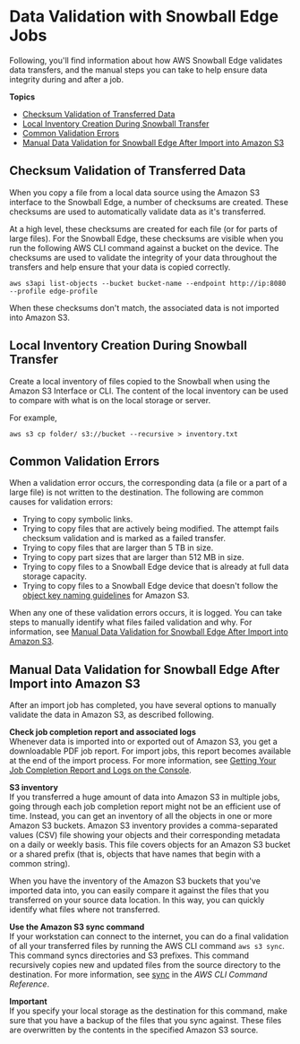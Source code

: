 # Data Validation with Snowball Edge Jobs<a name="validation"></a>

Following, you'll find information about how AWS Snowball Edge validates data transfers, and the manual steps you can take to help ensure data integrity during and after a job\.

**Topics**
+ [Checksum Validation of Transferred Data](#snowball-edge-checksums)
+ [Local Inventory Creation During Snowball Transfer](#local-inventory-creation-during-snowball-transfer)
+ [Common Validation Errors](#validation-error-causes)
+ [Manual Data Validation for Snowball Edge After Import into Amazon S3](#manual-validation-s3)

## Checksum Validation of Transferred Data<a name="snowball-edge-checksums"></a>

When you copy a file from a local data source using the Amazon S3 interface to the Snowball Edge, a number of checksums are created\. These checksums are used to automatically validate data as it's transferred\.

At a high level, these checksums are created for each file \(or for parts of large files\)\. For the Snowball Edge, these checksums are visible when you run the following AWS CLI command against a bucket on the device\. The checksums are used to validate the integrity of your data throughout the transfers and help ensure that your data is copied correctly\.

```
aws s3api list-objects --bucket bucket-name --endpoint http://ip:8080 --profile edge-profile
```

When these checksums don't match, the associated data is not imported into Amazon S3\.

## Local Inventory Creation During Snowball Transfer<a name="local-inventory-creation-during-snowball-transfer"></a>

Create a local inventory of files copied to the Snowball when using the Amazon S3 Interface or CLI\. The content of the local inventory can be used to compare with what is on the local storage or server\. 

For example,

```
aws s3 cp folder/ s3://bucket --recursive > inventory.txt
```

## Common Validation Errors<a name="validation-error-causes"></a>

 When a validation error occurs, the corresponding data \(a file or a part of a large file\) is not written to the destination\. The following are common causes for validation errors:
+ Trying to copy symbolic links\.
+ Trying to copy files that are actively being modified\. The attempt fails checksum validation and is marked as a failed transfer\.
+ Trying to copy files that are larger than 5 TB in size\.
+ Trying to copy part sizes that are larger than 512 MB in size\.
+ Trying to copy files to a Snowball Edge device that is already at full data storage capacity\.
+ Trying to copy files to a Snowball Edge device that doesn't follow the [object key naming guidelines](https://docs.aws.amazon.com/AmazonS3/latest/dev/UsingMetadata.html#object-key-guidelines) for Amazon S3\.

When any one of these validation errors occurs, it is logged\. You can take steps to manually identify what files failed validation and why\. For information, see [Manual Data Validation for Snowball Edge After Import into Amazon S3](#manual-validation-s3)\. 

## Manual Data Validation for Snowball Edge After Import into Amazon S3<a name="manual-validation-s3"></a>

After an import job has completed, you have several options to manually validate the data in Amazon S3, as described following\.

**Check job completion report and associated logs**  
Whenever data is imported into or exported out of Amazon S3, you get a downloadable PDF job report\. For import jobs, this report becomes available at the end of the import process\. For more information, see [Getting Your Job Completion Report and Logs on the Console](report.md)\.

**S3 inventory**  
If you transferred a huge amount of data into Amazon S3 in multiple jobs, going through each job completion report might not be an efficient use of time\. Instead, you can get an inventory of all the objects in one or more Amazon S3 buckets\. Amazon S3 inventory provides a comma\-separated values \(CSV\) file showing your objects and their corresponding metadata on a daily or weekly basis\. This file covers objects for an Amazon S3 bucket or a shared prefix \(that is, objects that have names that begin with a common string\)\.

When you have the inventory of the Amazon S3 buckets that you've imported data into, you can easily compare it against the files that you transferred on your source data location\. In this way, you can quickly identify what files where not transferred\.

**Use the Amazon S3 sync command**  
If your workstation can connect to the internet, you can do a final validation of all your transferred files by running the AWS CLI command `aws s3 sync`\. This command syncs directories and S3 prefixes\. This command recursively copies new and updated files from the source directory to the destination\. For more information, see [sync](https://docs.aws.amazon.com/cli/latest/reference/s3/sync.html) in the *AWS CLI Command Reference*\.

**Important**  
If you specify your local storage as the destination for this command, make sure that you have a backup of the files that you sync against\. These files are overwritten by the contents in the specified Amazon S3 source\.